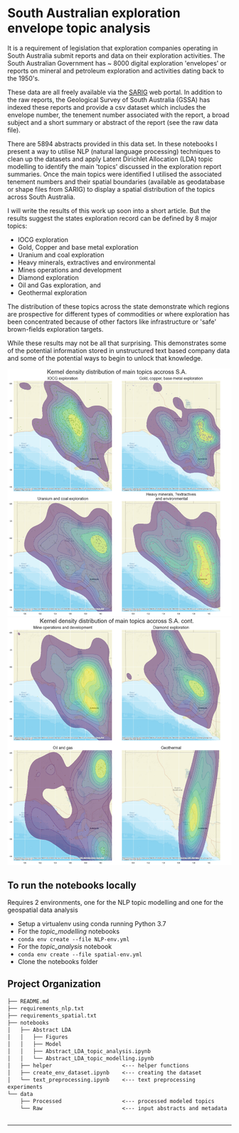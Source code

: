 South Australian exploration envelope topic analysis 
==============================

It is a requirement of legislation that exploration companies operating in South Australia submit reports and data on their exploration activities. The South Australian Government has ~ 8000 digital exploration 'envelopes' or reports on mineral and petroleum exploration and activities dating back to the 1950's.

These data are all freely available via the [SARIG](https://map.sarig.sa.gov.au/) web portal. In addition to the raw reports, the Geological Survey of South Australia (GSSA) has indexed these reports and provide a csv dataset which includes the envelope number, the tenement number associated with the report, a broad subject and a short summary or abstract of the report (see the raw data file). 

There are 5894 abstracts provided in this data set. In these notebooks I present a way to utilise NLP (natural language processing) techniques to clean up the datasets and apply Latent Dirichlet Allocation (LDA) topic modelling to identify the main 'topics' discussed in the exploration report summaries. Once the main topics were identified I utilised the associated tenement numbers and their spatial boundaries (available as geodatabase or shape files from SARIG) to display a spatial distribution of the topics across South Australia. 

I will write the results of this work up soon into a short article. But the results suggest the states exploration record can be defined by 8 major topics: 
* IOCG exploration
* Gold, Copper and base metal exploration
* Uranium and coal exploration
* Heavy minerals, extractives and environmental
* Mines operations and development
* Diamond exploration
* Oil and Gas exploration, and
* Geothermal exploration

The distribution of these topics across the state demonstrate which regions are prospective for different types of commodities or where exploration has been concentrated because of other factors like infrastructure or 'safe' brown-fields exploration targets. 

While these results may not be all that surprising. This demonstrates some of the potential information stored in unstructured text based company data and some of the potential ways to begin to unlock that knowledge.

![Spatial kdr plot of exploration topics across South Australia](Notebooks/Abstract%20LDA/Figures/kde_topic_dist_plot_3a.png)
![Spatial kdr plot of exploration topics across South Australia cont](Notebooks/Abstract%20LDA/Figures/kde_topic_dist_plot_3b.png)


To run the notebooks locally
------------
Requires 2 environments, one for the NLP topic modelling and one for the geospatial data analysis
* Setup a virtualenv using conda running Python 3.7
* For the *topic_modelling* notebooks
* `conda env create --file NLP-env.yml` 
* For the *topic_analysis* notebook
* `conda env create --file spatial-env.yml`
* Clone the notebooks folder

Project Organization
------------

    ├── README.md
    ├── requirements_nlp.txt
    ├── requirements_spatial.txt
    ├── notebooks
    │   ├── Abstract LDA
    │   │   ├── Figures
    │   │   ├── Model
    │   │   ├── Abstract_LDA_topic_analysis.ipynb
    │   │   └── Abstract_LDA_topic_modelling.ipynb
    │   ├── helper                      <--- helper functions
    │   ├── create_env_dataset.ipynb    <--- creating the dataset  
    │   └── text_preprocessing.ipynb    <--- text preprocessing experiments
    └── data              
        ├── Processed                   <--- processed modeled topics
        └── Raw                         <--- input abstracts and metadata
           
    
--------

